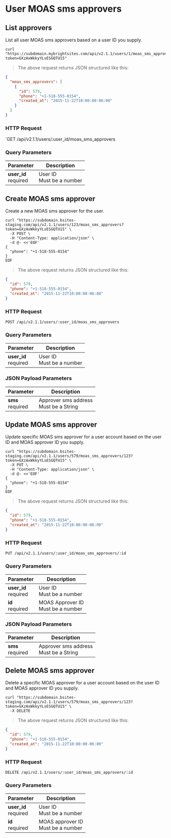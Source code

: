 # User MOAS sms approvers

## List approvers

List all user MOAS sms approvers based on a user ID you supply.

```shell
curl "https://subdomain.mybrightsites.com/api/v2.1.1/users/1/moas_sms_approvers?token=GXzAxWkkyYLsESGQTU15"
```

> The above request returns JSON structured like this:

```json
{
  "moas_sms_approvers": [
    {
      "id": 579,
      "phone": "+1-518-555-0154",
      "created_at": "2015-11-22T10:00:00-06:00"
    }
  ]
}
```

### HTTP Request

`GET /api/v2.1.1/users/:user_id/moas_sms_approvers

### Query Parameters

Parameter | Description
--------- | -----------
<div><strong>user_id </strong></div><div>required</div> | <div>User ID</div><div>Must be a number</div>



## Create MOAS sms approver

Create a new MOAS sms approver for the user.

```shell
curl "https://subdomain.bsites-staging.com/api/v2.1.1/users/123/moas_sms_approvers?token=GXzAxWkkyYLsESGQTU15" \
  -X POST \
  -H "Content-Type: application/json" \
  -d @- <<'EOF'
{
  "phone": "+1-518-555-0154"
}
EOF
```

> The above request returns JSON structured like this:

```json
{
  "id": 579,
  "phone": "+1-518-555-0154",
  "created_at": "2015-11-22T10:00:00-06:00"
}
```

### HTTP Request

`POST /api/v2.1.1/users/:user_id/moas_sms_approvers`

### Query Parameters

Parameter | Description
--------- | -----------
<div><strong>user_id </strong></div><div>required</div> | <div>User ID</div><div>Must be a number</div>

### JSON Payload Parameters

Parameter | Description
--------- | -----------
<div><strong>sms</strong></div><div>required</div> | <div>Approver sms address</div><div>Must be a String</div>

## Update MOAS sms approver

Update specific MOAS sms approver for a user account based on the user ID and MOAS approver ID you supply.

```shell
curl "https://subdomain.bsites-staging.com/api/v2.1.1/users/579/moas_sms_approvers/123?token=GXzAxWkkyYLsESGQTU15" \
  -X PUT \
  -H "Content-Type: application/json" \
  -d @- <<'EOF'
{
  "phone": "+1-518-555-0154"
}
EOF
```

> The above request returns JSON structured like this:

```json
{
  "id": 579,
  "phone": "+1-518-555-0154",
  "created_at": "2015-11-22T10:00:00-06:00"
}
```

### HTTP Request

`PUT /api/v2.1.1/users/:user_id/moas_sms_approvers/:id`

### Query Parameters

Parameter | Description
--------- | -----------
<div><strong>user_id </strong></div><div>required</div> | <div>User ID</div><div>Must be a number</div>
<div><strong>id </strong></div><div>required</div> | <div>MOAS Approver ID</div><div>Must be a number</div>

### JSON Payload Parameters

Parameter | Description
--------- | -----------
<div><strong>sms</strong></div><div>required</div> | <div>Approver sms address</div><div>Must be a String</div>

## Delete MOAS sms approver

Delete a specific MOAS approver for a user account based on the user ID and MOAS approver ID you supply.

```shell
curl "https://subdomain.bsites-staging.com/api/v2.1.1/users/579/moas_sms_approvers/123?token=GXzAxWkkyYLsESGQTU15" \
  -X DELETE
```

> The above request returns JSON structured like this:

```json
{
  "id": 579,
  "phone": "+1-518-555-0154",
  "created_at": "2015-11-22T10:00:00-06:00"
}
```

### HTTP Request

`DELETE /api/v2.1.1/users/:user_id/moas_sms_approvers/:id`

### Query Parameters

Parameter | Description
--------- | -----------
<div><strong>user_id </strong></div><div>required</div> | <div>User ID</div><div>Must be a number</div>
<div><strong>id </strong></div><div>required</div> | <div>MOAS approver ID</div><div>Must be a number</div>
